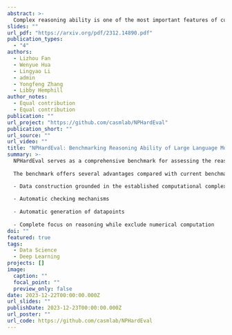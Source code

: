 ```yaml
---
abstract: >-
  Complex reasoning ability is one of the most important features of current LLMs, which has also been leveraged to play an integral role in complex decision-making tasks. Therefore, the investigation into the reasoning capabilities of Large Language Models (LLMs) is critical: numerous benchmarks have been established to assess the reasoning abilities of LLMs. However, current benchmarks are inadequate in offering a rigorous evaluation of the full extent of reasoning abilities that LLMs are capable of achieving. They are also prone to the risk of overfitting, as these benchmarks, being publicly accessible and static, allow models to potentially tailor their responses to specific benchmark metrics, thereby inflating their performance. Addressing these limitations, our research introduces a new benchmark, named NPHardEval. This benchmark is designed to evaluate the reasoning abilities of LLMs across a broad spectrum of 900 algorithmic questions, extending up to the NP-Hard complexity class. These questions are meticulously chosen to represent a wide range of complexity class below the NP-hard complexity class, offering a rigorous measure of the reasoning ability of LLMs. Through this study, we shed light on the current state of reasoning in LLMs, providing an objective and rigorous perspective through the comparison of LLMs' performance across complex classes. Moreover, this benchmark is designed with a dynamic update mechanism, where the datapoints are refreshed on a monthly basis. Such regular updates play a crucial role in mitigating the risk of LLMs overfitting to the benchmark, promoting a more accurate and reliable assessment of their reasoning capabilities.
slides: ""
url_pdf: "https://arxiv.org/pdf/2312.14890.pdf"
publication_types:
  - "4"
authors:
  - Lizhou Fan
  - Wenyue Hua
  - Lingyao Li
  - admin
  - Yongfeng Zhang
  - Libby Hemphill
author_notes:
  - Equal contribution
  - Equal contribution
publication: ""
url_project: "https://github.com/casmlab/NPHardEval"
publication_short: ""
url_source: "" 
url_video: ""
title: "NPHardEval: Benchmarking Reasoning Ability of Large Language Models via Complexity Classes"
summary: >-
  NPHardEval serves as a comprehensive benchmark for assessing the reasoning abilities of large language models (LLMs) through the lens of computational complexity classes. This repository contains datasets, data generation scripts, and experimental procedures designed to evaluate LLMs in various reasoning tasks.
  
  The benchmark offers several advantages compared with current benchmarks:

  - Data construction grounded in the established computational complexity hierarchy
  
  - Automatic checking mechanisms
  
  - Automatic generation of datapoints
  
  - Complete focus on reasoning while exclude numerical computation
doi: ""
featured: true
tags:
  - Data Science
  - Deep Learning
projects: []
image:
  caption: ""
  focal_point: ""
  preview_only: false
date: 2023-12-22T00:00:00.000Z
url_slides: ""
publishDate: 2023-12-23T00:00:00.000Z
url_poster: ""
url_code: https://github.com/casmlab/NPHardEval
---
```

